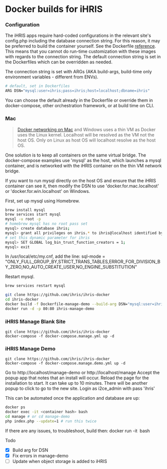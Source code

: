 # Docker builds for iHRIS

### Configuration

The iHRIS apps require hard-coded configurations in the relevant site's config.php including the database connection string. For this reason, it may be preferred to build the container yourself. See the Dockerfile [reference](https://docs.docker.com/engine/reference/builder/#arg). This means that you cannot do run-time customization with these images with regards to the connection string. The default connection string is set in the Dockerfiles which can be overridden as needed.

The connection string is set with ARGs (AKA build-args, build-time only environment variables - different from ENVs).

```sh
# default, set in Dockerfiles
ARG DSN="mysql:user=ihris;pass=ihris;host=localhost;dbname=ihris"
```

You can choose the default already in the Dockerfile or override them in docker-compose, other orchestration framework, or at build time on CLI.

### Mac

> [Docker networking on Mac](https://docs.docker.com/docker-for-mac/networking/) and Windows uses a thin VM as Docker uses the Linux kernel. Localhost will be resolved as the VM not the host OS. Only on Linux as host OS will localhost  resolve as the host OS.

One solution is to keep all containers on the same virtual bridge. The docker-compose examples use 'mysql' as the host, which launches a mysql container, and is networked with the iHRIS container on the thin VM network bridge.

If you want to run mysql directly on the host OS and ensure that the iHRIS container can see it, then modify the DSN to use 'docker.for.mac.localhost' or 'docker.for.win.localhost' on Windows.

First, set up mysql using Homebrew.
```sh
brew install mysql
brew services start mysql
mysql -u root -p
# homebrew mysql has no root pass set
mysql> create database ihris;
mysql> grant all privileges on ihris.* to ihris@localhost identified by 'ihris';
# set this dynamic parameter for ihris
mysql> SET GLOBAL log_bin_trust_function_creators = 1;
mysql> exit
```

In /usr/local/etc/my.cnf, add the line: sql-mode = "ONLY_FULL_GROUP_BY,STRICT_TRANS_TABLES,ERROR_FOR_DIVISION_BY_ZERO,NO_AUTO_CREATE_USER,NO_ENGINE_SUBSTITUTION"

Restart mysql.
```sh
brew services restart mysql
```

```sh
git clone https://github.com/ihris/ihris-docker
cd ihris-docker
docker build -f Dockerfile-manage-demo --build-arg DSN="mysql:user=ihris;pass=ihris;host=docker.for.mac.localhost;dbname=ihris" -t ihris-manage-demo .
docker run -d -p 80:80 ihris-manage-demo
```

### iHRIS Manage Blank Site

```
git clone https://github.com/ihris/ihris-docker
docker-compose -f docker-compose.manage.yml up -d
```

### iHRIS Manage Demo

```
git clone https://github.com/ihris/ihris-docker
docker-compose -f docker-compose.manage.demo.yml up -d
```

Go to http://localhost/manage-demo or http://localhost/manage Accept the popup app that notes that an install will occur. Reload the page for the installation to start. It can take up to 10 minutes. There will be another popup to click to go to the new site. Login as i2ce_admin with pass 'ihris'

This can be automated once the application and database are up:

```sh
docker ps
docker exec -it <container hash> bash
cd manage # or cd manage-demo
php index.php --update=1 # run this twice
```

If there are any issues, to troubleshoot, build then: docker run -it <image hash> bash

Todo
- [X] Build arg for DSN
- [x] Fix errors in manage-demo
- [ ] Update when object storage is added to iHRIS
